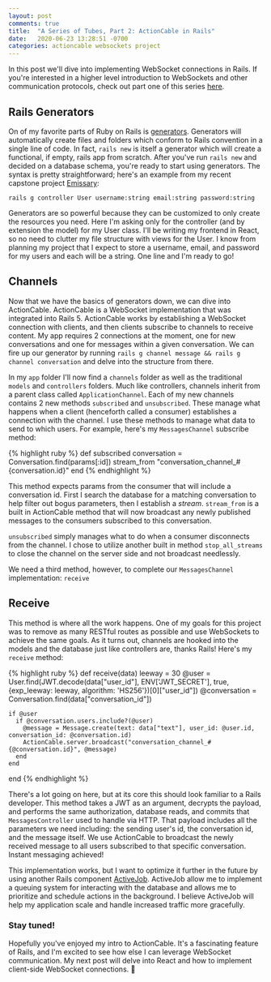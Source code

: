 ```yaml
---
layout: post
comments: true
title:  "A Series of Tubes, Part 2: ActionCable in Rails"
date:   2020-06-23 13:28:51 -0700
categories: actioncable websockets project
---
```


In this post we'll dive into implementing WebSocket connections in Rails. If you're interested in a higher level introduction to WebSockets and other communication protocols, check out part one of this series [here](https://strangrjrjr.github.io/actioncable/websockets/project/2020/06/13/A-Series-of-Tubes-Actioncable-Pt1.html).

## Rails Generators

On of my favorite parts of Ruby on Rails is [generators](https://guides.rubyonrails.org/command_line.html#rails-generate). Generators will automatically create files and folders which conform to Rails convention in a single line of code. In fact, `rails new` is itself a generator which will create a functional, if empty, rails app from scratch. After you've run `rails new` and decided on a database schema, you're ready to start using generators. The syntax is pretty straightforward; here's an example from my recent capstone project [Emissary](https://github.com/strangrjrjr/emissary_api): 

`rails g controller User username:string email:string password:string` 

Generators are so powerful because they can be customized to only create the resources you need. Here I'm asking only for the controller (and by extension the model) for my User class. I'll be writing my frontend in React, so no need to clutter my file structure with views for the User. I know from planning my project that I expect to store a username, email, and password for my users and each will be a string. One line and I'm ready to go!

## Channels

Now that we have the basics of generators down, we can dive into ActionCable. ActionCable is a WebSocket implementation that was integrated into Rails 5. ActionCable works by establishing a WebSocket connection with clients, and then clients subscribe to channels to receive content. My app requires 2 connections at the moment, one for new conversations and one for messages within a given conversation. We can fire up our generator by running `rails g channel message && rails g channel conversation` and delve into the structure from there.

In my `app` folder I'll now find a `channels` folder as well as the traditional `models` and `controllers` folders. Much like controllers, channels inherit from a parent class called `ApplicationChannel`. Each of my new channels contains 2 new methods `subscribed` and `unsubscribed`. These manage what happens when a client (henceforth called a consumer) establishes a connection with the channel. I use these methods to manage what data to send to which users. For example, here's my `MessagesChannel` subscribe method:

{% highlight ruby %}
def subscribed
    conversation = Conversation.find(params[:id])
    stream_from "conversation_channel_#{conversation.id}"
end
{% endhighlight %}

This method expects params from the consumer that will include a conversation id. First I search the database for a matching conversation to help filter out bogus parameters, then I establish a _stream_. `stream_from` is a built in ActionCable method that will now broadcast any newly published messages to the consumers subscribed to this conversation. 

`unsubscribed` simply manages what to do when a consumer disconnects from the channel. I chose to utilize another built in method `stop_all_streams` to close the channel on the server side and not broadcast needlessly. 

We need a third method, however, to complete our `MessagesChannel` implementation: `receive`

## Receive

This method is where all the work happens. One of my goals for this project was to remove as many RESTful routes as possible and use WebSockets to achieve the same goals. As it turns out, channels are hooked into the models and the database just like controllers are, thanks Rails! Here's my `receive` method:

{% highlight ruby %}
def receive(data)
    leeway = 30
    @user = User.find(JWT.decode(data["user_id"], ENV['JWT_SECRET'], true, {exp_leeway: leeway, algorithm: 'HS256'})[0]["user_id"])
    @conversation = Conversation.find(data["conversation_id"])
 
    if @user
      if @conversation.users.include?(@user)
        @message = Message.create(text: data["text"], user_id: @user.id, conversation_id: @conversation.id)
        ActionCable.server.broadcast("conversation_channel_#{@conversation.id}", @message)
      end
    end
end
{% endhighlight %}

There's a lot going on here, but at its core this should look familiar to a Rails developer. This method takes a JWT as an argument, decrypts the payload, and performs the same authorization, database reads, and commits that `MessagesController` used to handle via HTTP. That payload includes all the parameters we need including: the sending user's id, the conversation id, and the message itself. We use ActionCable to broadcast the newly received message to all users subscribed to that specific conversation. Instant messaging achieved!

This implementation works, but I want to optimize it further in the future by using another Rails component [ActiveJob](https://edgeguides.rubyonrails.org/active_job_basics.html). ActiveJob allow me to implement a queuing system for interacting with the database and allows me to prioritize and schedule actions in the background. I believe ActiveJob will help my application scale and handle increased traffic more gracefully.

### Stay tuned!

Hopefully you've enjoyed my intro to ActionCable. It's a fascinating feature of Rails, and I'm excited to see how else I can leverage WebSocket communication. My next post will delve into React and how to implement client-side WebSocket connections. :wave: